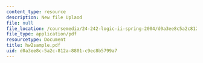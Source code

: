 ```yaml
---
content_type: resource
description: New file Uplaod
file: null
file_location: /coursemedia/24-242-logic-ii-spring-2004/d0a3ee8c5a2c812a8801c9ec8b5799a7_hw2sample.pdf
file_type: application/pdf
resourcetype: Document
title: hw2sample.pdf
uid: d0a3ee8c-5a2c-812a-8801-c9ec8b5799a7
---
```

